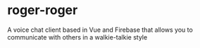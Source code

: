 # roger-roger

A voice chat client based in Vue and Firebase that allows you to communicate with others in a walkie-talkie style
